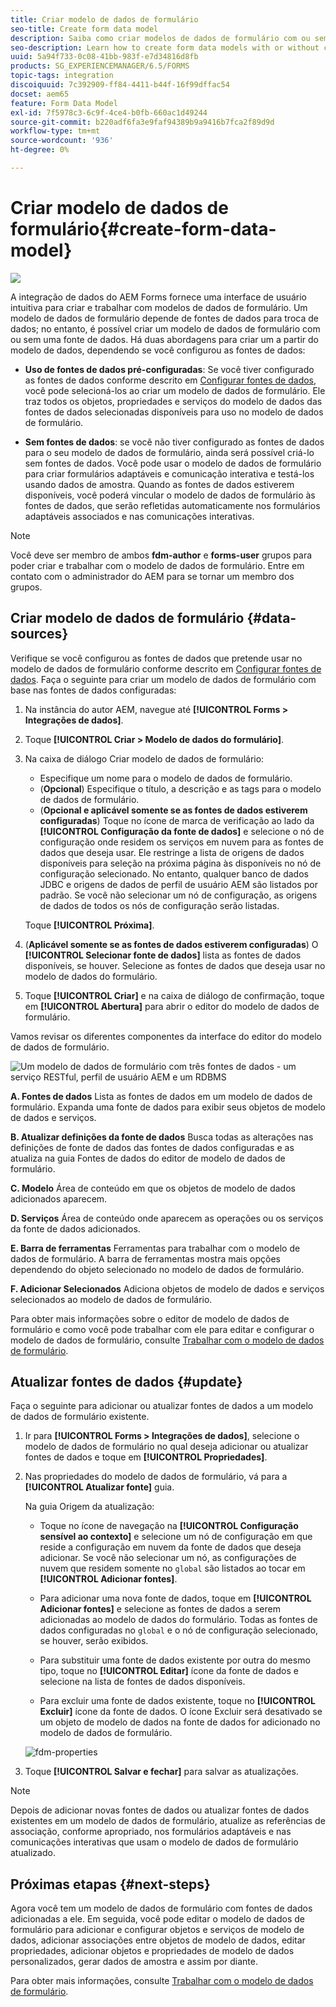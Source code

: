 ```yaml
---
title: Criar modelo de dados de formulário
seo-title: Create form data model
description: Saiba como criar modelos de dados de formulário com ou sem fontes de dados configuradas.
seo-description: Learn how to create form data models with or without configured data sources.
uuid: 5a94f733-0c08-41bb-983f-e7d34816d8fb
products: SG_EXPERIENCEMANAGER/6.5/FORMS
topic-tags: integration
discoiquuid: 7c392909-ff84-4411-b44f-16f99dffac54
docset: aem65
feature: Form Data Model
exl-id: 7f5978c3-6c9f-4ce4-b0fb-660ac1d49244
source-git-commit: b220adf6fa3e9faf94389b9a9416b7fca2f89d9d
workflow-type: tm+mt
source-wordcount: '936'
ht-degree: 0%

---
```


# Criar modelo de dados de formulário{#create-form-data-model}

![](do-not-localize/data-integeration.png)

A integração de dados do AEM Forms fornece uma interface de usuário intuitiva para criar e trabalhar com modelos de dados de formulário. Um modelo de dados de formulário depende de fontes de dados para troca de dados; no entanto, é possível criar um modelo de dados de formulário com ou sem uma fonte de dados. Há duas abordagens para criar um a partir do modelo de dados, dependendo se você configurou as fontes de dados:

* **Uso de fontes de dados pré-configuradas**: Se você tiver configurado as fontes de dados conforme descrito em [Configurar fontes de dados](../../forms/using/configure-data-sources.md), você pode selecioná-los ao criar um modelo de dados de formulário. Ele traz todos os objetos, propriedades e serviços do modelo de dados das fontes de dados selecionadas disponíveis para uso no modelo de dados de formulário.

* **Sem fontes de dados**: se você não tiver configurado as fontes de dados para o seu modelo de dados de formulário, ainda será possível criá-lo sem fontes de dados. Você pode usar o modelo de dados de formulário para criar formulários adaptáveis e comunicação interativa e testá-los usando dados de amostra. Quando as fontes de dados estiverem disponíveis, você poderá vincular o modelo de dados de formulário às fontes de dados, que serão refletidas automaticamente nos formulários adaptáveis associados e nas comunicações interativas.

>[!NOTE]
>
>Você deve ser membro de ambos **fdm-author** e **forms-user** grupos para poder criar e trabalhar com o modelo de dados de formulário. Entre em contato com o administrador do AEM para se tornar um membro dos grupos.

## Criar modelo de dados de formulário {#data-sources}

Verifique se você configurou as fontes de dados que pretende usar no modelo de dados de formulário conforme descrito em [Configurar fontes de dados](../../forms/using/configure-data-sources.md). Faça o seguinte para criar um modelo de dados de formulário com base nas fontes de dados configuradas:

1. Na instância do autor AEM, navegue até **[!UICONTROL Forms > Integrações de dados]**.
1. Toque **[!UICONTROL Criar > Modelo de dados do formulário]**.
1. Na caixa de diálogo Criar modelo de dados de formulário:

   * Especifique um nome para o modelo de dados de formulário.
   * (**Opcional**) Especifique o título, a descrição e as tags para o modelo de dados de formulário.
   * (**Opcional e aplicável somente se as fontes de dados estiverem configuradas**) Toque no ícone de marca de verificação ao lado da **[!UICONTROL Configuração da fonte de dados]** e selecione o nó de configuração onde residem os serviços em nuvem para as fontes de dados que deseja usar. Ele restringe a lista de origens de dados disponíveis para seleção na próxima página às disponíveis no nó de configuração selecionado. No entanto, qualquer banco de dados JDBC e origens de dados de perfil de usuário AEM são listados por padrão. Se você não selecionar um nó de configuração, as origens de dados de todos os nós de configuração serão listadas.

   Toque **[!UICONTROL Próxima]**.

1. (**Aplicável somente se as fontes de dados estiverem configuradas**) O **[!UICONTROL Selecionar fonte de dados]** lista as fontes de dados disponíveis, se houver. Selecione as fontes de dados que deseja usar no modelo de dados do formulário.
1. Toque **[!UICONTROL Criar]** e na caixa de diálogo de confirmação, toque em **[!UICONTROL Abertura]** para abrir o editor do modelo de dados de formulário.

Vamos revisar os diferentes componentes da interface do editor do modelo de dados de formulário.

![Um modelo de dados de formulário com três fontes de dados - um serviço RESTful, perfil de usuário AEM e um RDBMS](assets/fdm-ui.png)

**A. Fontes de dados** Lista as fontes de dados em um modelo de dados de formulário. Expanda uma fonte de dados para exibir seus objetos de modelo de dados e serviços.

**B. Atualizar definições da fonte de dados** Busca todas as alterações nas definições de fonte de dados das fontes de dados configuradas e as atualiza na guia Fontes de dados do editor de modelo de dados de formulário.

**C. Modelo** Área de conteúdo em que os objetos de modelo de dados adicionados aparecem.

**D. Serviços** Área de conteúdo onde aparecem as operações ou os serviços da fonte de dados adicionados.

**E. Barra de ferramentas** Ferramentas para trabalhar com o modelo de dados de formulário. A barra de ferramentas mostra mais opções dependendo do objeto selecionado no modelo de dados de formulário.

**F. Adicionar Selecionados** Adiciona objetos de modelo de dados e serviços selecionados ao modelo de dados de formulário.

Para obter mais informações sobre o editor de modelo de dados de formulário e como você pode trabalhar com ele para editar e configurar o modelo de dados de formulário, consulte [Trabalhar com o modelo de dados de formulário](../../forms/using/work-with-form-data-model.md).

## Atualizar fontes de dados {#update}

Faça o seguinte para adicionar ou atualizar fontes de dados a um modelo de dados de formulário existente.

1. Ir para **[!UICONTROL Forms > Integrações de dados]**, selecione o modelo de dados de formulário no qual deseja adicionar ou atualizar fontes de dados e toque em **[!UICONTROL Propriedades]**.
1. Nas propriedades do modelo de dados de formulário, vá para a **[!UICONTROL Atualizar fonte]** guia.

   Na guia Origem da atualização:

   * Toque no ícone de navegação na **[!UICONTROL Configuração sensível ao contexto]** e selecione um nó de configuração em que reside a configuração em nuvem da fonte de dados que deseja adicionar. Se você não selecionar um nó, as configurações de nuvem que residem somente no `global` são listados ao tocar em **[!UICONTROL Adicionar fontes]**.

   * Para adicionar uma nova fonte de dados, toque em **[!UICONTROL Adicionar fontes]** e selecione as fontes de dados a serem adicionadas ao modelo de dados do formulário. Todas as fontes de dados configuradas no `global` e o nó de configuração selecionado, se houver, serão exibidos.

   * Para substituir uma fonte de dados existente por outra do mesmo tipo, toque no **[!UICONTROL Editar]** ícone da fonte de dados e selecione na lista de fontes de dados disponíveis.
   * Para excluir uma fonte de dados existente, toque no **[!UICONTROL Excluir]** ícone da fonte de dados. O ícone Excluir será desativado se um objeto de modelo de dados na fonte de dados for adicionado no modelo de dados de formulário.

   ![fdm-properties](assets/fdm-properties.png)

1. Toque **[!UICONTROL Salvar e fechar]** para salvar as atualizações.

>[!NOTE]
>
>Depois de adicionar novas fontes de dados ou atualizar fontes de dados existentes em um modelo de dados de formulário, atualize as referências de associação, conforme apropriado, nos formulários adaptáveis e nas comunicações interativas que usam o modelo de dados de formulário atualizado.

## Próximas etapas {#next-steps}

Agora você tem um modelo de dados de formulário com fontes de dados adicionadas a ele. Em seguida, você pode editar o modelo de dados de formulário para adicionar e configurar objetos e serviços de modelo de dados, adicionar associações entre objetos de modelo de dados, editar propriedades, adicionar objetos e propriedades de modelo de dados personalizados, gerar dados de amostra e assim por diante.

Para obter mais informações, consulte [Trabalhar com o modelo de dados de formulário](../../forms/using/work-with-form-data-model.md).
